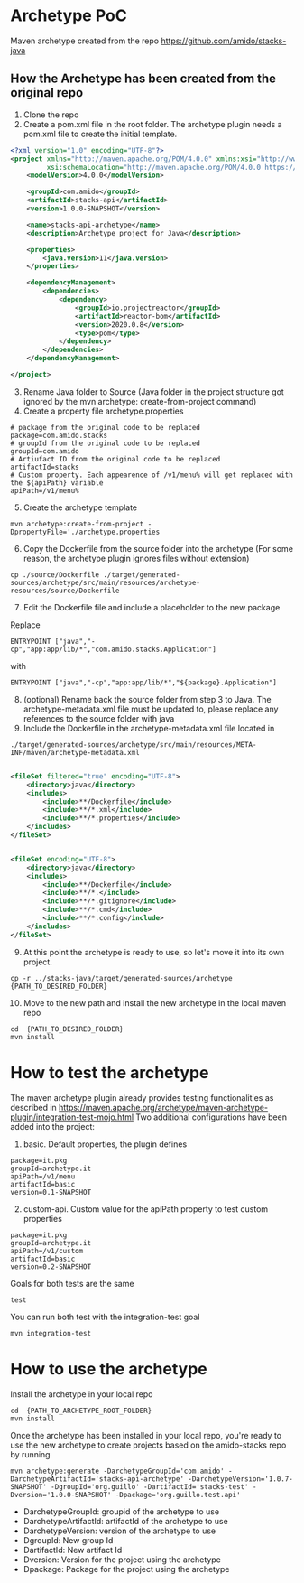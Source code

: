 # Archetype PoC

Maven archetype created from the repo https://github.com/amido/stacks-java

## How the Archetype has been created from the original repo

1. Clone the repo
2. Create a pom.xml file in the root folder. The archetype plugin needs a pom.xml file to create the initial template.

```xml
<?xml version="1.0" encoding="UTF-8"?>
<project xmlns="http://maven.apache.org/POM/4.0.0" xmlns:xsi="http://www.w3.org/2001/XMLSchema-instance"
         xsi:schemaLocation="http://maven.apache.org/POM/4.0.0 https://maven.apache.org/xsd/maven-4.0.0.xsd">
    <modelVersion>4.0.0</modelVersion>

    <groupId>com.amido</groupId>
    <artifactId>stacks-api</artifactId>
    <version>1.0.0-SNAPSHOT</version>

    <name>stacks-api-archetype</name>
    <description>Archetype project for Java</description>

    <properties>
        <java.version>11</java.version>
    </properties>

    <dependencyManagement>
        <dependencies>
            <dependency>
                <groupId>io.projectreactor</groupId>
                <artifactId>reactor-bom</artifactId>
                <version>2020.0.8</version>
                <type>pom</type>
            </dependency>
        </dependencies>
    </dependencyManagement>

</project>
```

3. Rename Java folder to Source (Java folder in the project structure got ignored by the mvn archetype:
   create-from-project command)
4. Create a property file archetype.properties

```properties
# package from the original code to be replaced
package=com.amido.stacks 
# groupId from the original code to be replaced
groupId=com.amido
# Artiufact ID from the original code to be replaced
artifactId=stacks
# Custom property. Each appearence of /v1/menu% will get replaced with the ${apiPath} variable
apiPath=/v1/menu%
```

5. Create the archetype template

```shell
mvn archetype:create-from-project -DpropertyFile='./archetype.properties
```

6. Copy the Dockerfile from the source folder into the archetype (For some reason, the archetype plugin ignores files
   without extension)

```shell
cp ./source/Dockerfile ./target/generated-sources/archetype/src/main/resources/archetype-resources/source/Dockerfile
```

7. Edit the Dockerfile file and include a placeholder to the new package

Replace

```docker
ENTRYPOINT ["java","-cp","app:app/lib/*","com.amido.stacks.Application"]
```

with

```docker
ENTRYPOINT ["java","-cp","app:app/lib/*","${package}.Application"]
```

8. (optional) Rename back the source folder from step 3 to Java. The archetype-metadata.xml file must be updated to,
   please replace any references to the source folder with java
9. Include the Dockerfile in the archetype-metadata.xml file located in

```shell 
./target/generated-sources/archetype/src/main/resources/META-INF/maven/archetype-metadata.xml
```

```xml

<fileSet filtered="true" encoding="UTF-8">
    <directory>java</directory>
    <includes>
        <include>**/Dockerfile</include>
        <include>**/*.xml</include>
        <include>**/*.properties</include>
    </includes>
</fileSet>
```

```xml

<fileSet encoding="UTF-8">
    <directory>java</directory>
    <includes>
        <include>**/Dockerfile</include>
        <include>**/*.</include>
        <include>**/*.gitignore</include>
        <include>**/*.cmd</include>
        <include>**/*.config</include>
    </includes>
</fileSet>
```   

9. At this point the archetype is ready to use, so let's move it into its own project.

```shell
cp -r ../stacks-java/target/generated-sources/archetype {PATH_TO_DESIRED_FOLDER}
```

10. Move to the new path and install the new archetype in the local maven repo

```shell
cd  {PATH_TO_DESIRED_FOLDER}
mvn install
```
# How to test the archetype
The maven archetype plugin already provides testing functionalities as described in https://maven.apache.org/archetype/maven-archetype-plugin/integration-test-mojo.html
Two additional configurations have been added into the project:
1. basic. Default properties, the plugin defines
```properties
package=it.pkg
groupId=archetype.it
apiPath=/v1/menu
artifactId=basic
version=0.1-SNAPSHOT
```
2. custom-api. Custom value for the apiPath property to test custom properties
```properties
package=it.pkg
groupId=archetype.it
apiPath=/v1/custom
artifactId=basic
version=0.2-SNAPSHOT
```
Goals for both tests are the same
```properties
test
```
You can run both test with the integration-test goal
```shell
mvn integration-test
```
# How to use the archetype
Install the archetype in your local repo

```shell
cd  {PATH_TO_ARCHETYPE_ROOT_FOLDER}
mvn install
```
Once the archetype has been installed in your local repo, you're ready to use the new archetype to create projects based on the amido-stacks repo by running

```shell
mvn archetype:generate -DarchetypeGroupId='com.amido' -DarchetypeArtifactId='stacks-api-archetype' -DarchetypeVersion='1.0.7-SNAPSHOT' -DgroupId='org.guillo' -DartifactId='stacks-test' -Dversion='1.0.0-SNAPSHOT' -Dpackage='org.guillo.test.api'
```

- DarchetypeGroupId: groupid of the archetype to use
- DarchetypeArtifactId: artifactId of the archetype to use
- DarchetypeVersion: version of the archetype to use
- DgroupId: New group Id
- DartifactId: New artifact Id
- Dversion: Version for the project using the archetype
- Dpackage: Package for the project using the archetype
